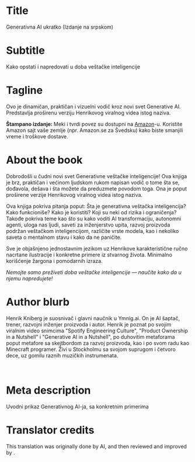 # Title

Generativna AI ukratko (Izdanje na srpskom)

# Subtitle

Kako opstati i napredovati u doba veštačke inteligencije

# Tagline

<p>Ovo je dinamičan, praktičan i vizuelni vodič kroz novi svet Generative AI. Predstavlja proširenu verziju Henrikovog viralnog videa istog naziva. </p><p> </p><p><strong>Štampano izdanje: </strong>Meki i tvrdi povez su dostupni na <a href="https://www.amazon.com/Generative-AI-Nutshell-Survive-Thrive/dp/B0DTK6ZVWX" target="_blank">Amazon</a>-u. Koristite Amazon sajt vaše zemlje (npr. Amazon.se za Švedsku) kako biste smanjili vreme i troškove dostave.</p>

# About the book

<p>Dobrodošli u čudni novi svet Generativne veštačke inteligencije! Ova knjiga je brz, praktičan i većinom ljudskom rukom napisan vodič o tome šta se, dođavola, dešava i šta možete da preduzmete povodom toga. Ona je poput proširene verzije Henrikovog viralnog videa istog naziva.</p><p> </p><p>Ova knjiga pokriva pitanja poput: Šta je generativna veštačka inteligencija? Kako funkcioniše? Kako je koristiti? Koji su neki od rizika i ograničenja? Takođe pokriva teme kao što su kako voditi AI transformaciju, autonomni agenti, uloga nas ljudi, saveti za inženjerstvo upita, razvoj proizvoda podržan veštačkom inteligencijom, različite vrste modela, kao i nekoliko saveta o mentalnom stavu i kako da ne paničite.</p><p> </p><p>Sve je objašnjeno jednostavnim jezikom uz Henrikove karakteristične ručno nacrtane ilustracije i konkretne primere iz stvarnog života. Minimalno korišćenje žargona i pomodarnih izraza.</p><p> </p><p><em>Nemojte samo preživeti doba veštačke inteligencije — naučite kako da u njemu napredujete!</em></p>

# Author blurb

<p>Henrik Kniberg je suosnivač i glavni naučnik u Ymnig.ai. On je AI šaptač, trener, razvojni inženjer proizvoda i autor. Henrik je poznat po svojim viralnim video snimcima "Spotify Engineering Culture", "Product Ownership in a Nutshell" i "Generative AI in a Nutshell", po duhovitim metaforama poput metafore sa skejtbordom za razvoj proizvoda, kao i po svom radu kao Minecraft programer. Živi u Stockholmu sa svojom suprugom i četvoro dece, uz gomilu raznih muzičkih instrumenata.</p><p><br></p>

# Meta description

Uvodni prikaz Generativnog AI-ja, sa konkretnim primerima

# Translator credits

This translation was originally done by AI, and then reviewed and improved by <insert your name here>.
